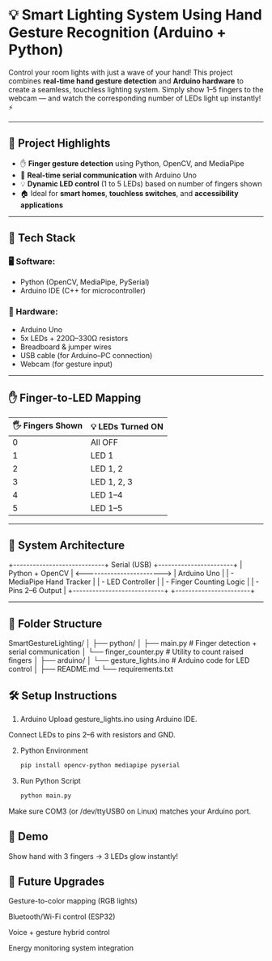 # 💡 Smart Lighting System Using Hand Gesture Recognition (Arduino + Python)

Control your room lights with just a wave of your hand! This project combines **real-time hand gesture detection** and **Arduino hardware** to create a seamless, touchless lighting system. Simply show 1–5 fingers to the webcam — and watch the corresponding number of LEDs light up instantly! ⚡

---

## 📌 Project Highlights

- ✋ **Finger gesture detection** using Python, OpenCV, and MediaPipe
- 🔄 **Real-time serial communication** with Arduino Uno
- 💡 **Dynamic LED control** (1 to 5 LEDs) based on number of fingers shown
- 🏠 Ideal for **smart homes**, **touchless switches**, and **accessibility applications**

---

## 🧰 Tech Stack

### 🖥️ Software:
- Python (OpenCV, MediaPipe, PySerial)
- Arduino IDE (C++ for microcontroller)

### 🔌 Hardware:
- Arduino Uno
- 5x LEDs + 220Ω–330Ω resistors
- Breadboard & jumper wires
- USB cable (for Arduino–PC connection)
- Webcam (for gesture input)

---

## ✋ Finger-to-LED Mapping

| 🖐️ Fingers Shown | 💡 LEDs Turned ON |
|------------------|------------------|
| 0                | All OFF          |
| 1                | LED 1            |
| 2                | LED 1, 2         |
| 3                | LED 1, 2, 3      |
| 4                | LED 1–4          |
| 5                | LED 1–5          |

---

## 🧠 System Architecture


+----------------------------+        Serial (USB)        +-----------------------+
|      Python + OpenCV      | <------------------------> |      Arduino Uno      |
|  - MediaPipe Hand Tracker |                            |  - LED Controller     |
|  - Finger Counting Logic  |                            |  - Pins 2–6 Output    |
+----------------------------+                            +-----------------------+




---

## 📁 Folder Structure

SmartGestureLighting/
│
├── python/
│ ├── main.py # Finger detection + serial communication
│ └── finger_counter.py # Utility to count raised fingers
│
├── arduino/
│ └── gesture_lights.ino # Arduino code for LED control
│
├── README.md
└── requirements.txt

## 🛠️ Setup Instructions
1. Arduino
Upload gesture_lights.ino using Arduino IDE.

Connect LEDs to pins 2–6 with resistors and GND.

2. Python Environment
     ```bash
     pip install opencv-python mediapipe pyserial

3. Run Python Script
   ```bash
   python main.py

Make sure COM3 (or /dev/ttyUSB0 on Linux) matches your Arduino port.

## 🎥 Demo
Show hand with 3 fingers → 3 LEDs glow instantly!

## 🚀 Future Upgrades
Gesture-to-color mapping (RGB lights)

Bluetooth/Wi-Fi control (ESP32)

Voice + gesture hybrid control

Energy monitoring system integration
